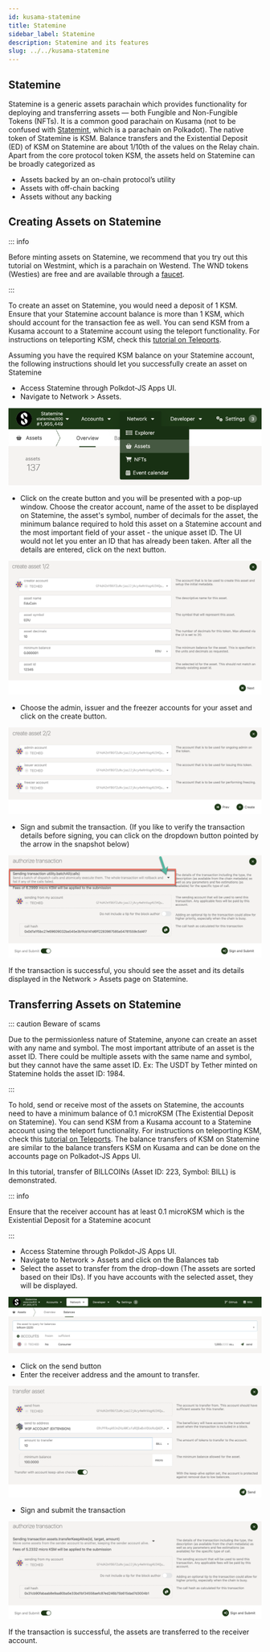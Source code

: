 ```yaml
---
id: kusama-statemine
title: Statemine
sidebar_label: Statemine
description: Statemine and its features
slug: ../../kusama-statemine
---
```


## Statemine

Statemine is a generic assets parachain which provides functionality for deploying and transferring assets — both Fungible and Non-Fungible Tokens (NFTs). It is a common good parachain on Kusama (not to be confused with [Statemint](../../learn/learn-common-good-chains.md#statemint), which is a parachain on Polkadot). The native token of Statemine is KSM. Balance transfers and the Existential Deposit (ED) of KSM on Statemine are about 1/10th of the values on the Relay chain. 
Apart from the core protocol token KSM, the assets held on Statemine can be broadly categorized as 

- Assets backed by an on-chain protocol’s utility
- Assets with off-chain backing
- Assets without any backing

## Creating Assets on Statemine

::: info

Before minting assets on Statemine, we recommend that you try out this tutorial on Westmint, which is a parachain on Westend. 
The WND tokens (Westies) are free and are available through a [faucet](https://wiki.polkadot.network/docs/learn-DOT#getting-westies).

:::

To create an asset on Statemine, you would need a deposit of 1 KSM. Ensure that your Statemine account balance is more than 1 KSM,
which should account for the transaction fee as well. You can send KSM from a Kusama account to a Statemine account using the teleport functionality. For instructions on teleporting KSM, check this [tutorial on Teleports](../../learn/learn-teleport).

Assuming you have the required KSM balance on your Statemine account, the following instructions should let you successfully create an asset on Statemine

- Access Statemine through Polkdot-JS Apps UI.
- Navigate to Network > Assets.

![Navigate to Assets page](../../assets/kusama/statemine-asset-0.png)

- Click on the create button and you will be presented with a pop-up window. Choose the creator account, name of the asset to be
displayed on Statemine, the asset's symbol, number of decimals for the asset, the minimum balance required to hold this asset on a Statemine account and the most important field of your asset - the unique asset ID. The UI would not let you enter an ID that has already been taken. After all the details are entered, click on the next button.

![Add Asset Metadata](../../assets/kusama/statemine-asset-1.png)

- Choose the admin, issuer and the freezer accounts for your asset and click on the create button.

![Asset managing accounts](../../assets/kusama/statemine-asset-2.png)

- Sign and submit the transaction. (If you like to verify the transaction details before signing, you can click on the dropdown button pointed by the arrow in the snapshot below)

![Sign asset creating transaction](../../assets/kusama/statemine-asset-3.png)

If the transaction is successful,  you should see the asset and its details displayed in the Network > Assets page on Statemine.

## Transferring Assets on Statemine

::: caution Beware of scams

Due to the permissionless nature of Statemine, anyone can create an asset with any name and symbol. The most important attribute 
of an asset is the asset ID. There could be multiple assets with the same name and symbol, but they cannot have the same asset ID. Ex: The USDT by Tether minted on Statemine holds the asset ID: 1984.

:::

To hold, send or receive most of the assets on Statemine, the accounts need to have a minimum balance of 0.1 microKSM (The Existential Deposit on Statemine). You can send KSM from a Kusama account to a Statemine account using the teleport functionality. For instructions on teleporting KSM, check this [tutorial on Teleports](../../learn/learn-teleport). The balance transfers of KSM on Statemine are similar to the balance transfers KSM on Kusama and can be done on the accounts page on Polkadot-JS Apps UI.

In this tutorial, transfer of BILLCOINs (Asset ID: 223, Symbol: BILL) is demonstrated.

::: info

Ensure that the receiver account has at least 0.1 microKSM which is the Existential Deposit for a Statemine acocunt

:::

- Access Statemine through Polkdot-JS Apps UI.
- Navigate to Network > Assets and click on the Balances tab
- Select the asset to transfer from the drop-down (The assets are sorted based on their IDs). If you have accounts with the selected asset, they will be displayed.

![Finding the asset](../../assets/kusama/statemine-asset-transfer-1.png)

- Click on the send button 
- Enter the receiver address and the amount to transfer.

![Asset transfer transaction](../../assets/kusama/statemine-transfer-asset-2.png)

- Sign and submit the transaction

![Sign asset creating transaction](../../assets/kusama/statemine-asset-transfer-3.png)

If the transaction is successful, the assets are transferred to the receiver account. 
